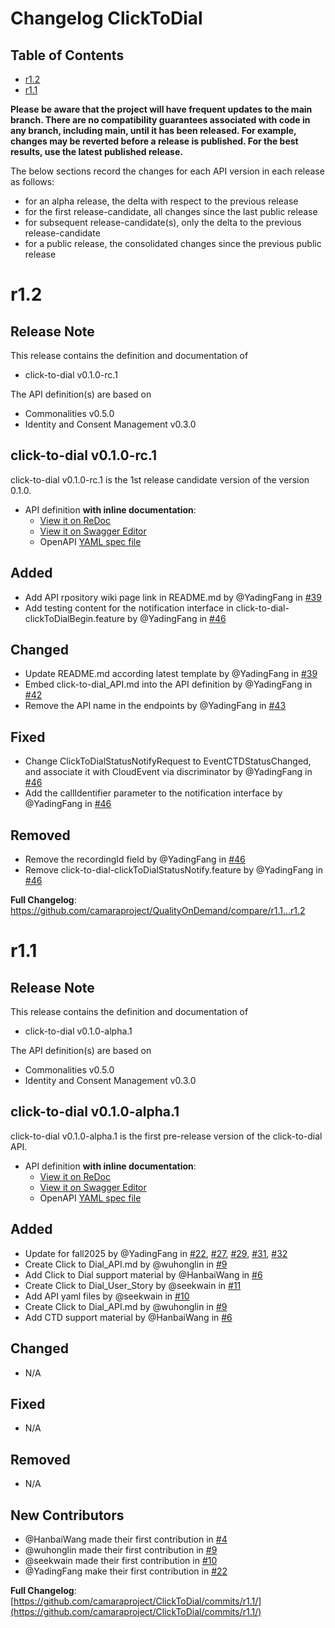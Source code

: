 # Changelog ClickToDial

## Table of Contents

- [r1.2](#r12)
- [r1.1](#r11)

**Please be aware that the project will have frequent updates to the main branch. There are no compatibility guarantees associated with code in any branch, including main, until it has been released. For example, changes may be reverted before a release is published. For the best results, use the latest published release.**

The below sections record the changes for each API version in each release as follows:

- for an alpha release, the delta with respect to the previous release
- for the first release-candidate, all changes since the last public release
- for subsequent release-candidate(s), only the delta to the previous release-candidate
- for a public release, the consolidated changes since the previous public release

# r1.2

## Release Note

This release contains the definition and documentation of

- click-to-dial v0.1.0-rc.1

The API definition(s) are based on

- Commonalities v0.5.0
- Identity and Consent Management v0.3.0

## click-to-dial v0.1.0-rc.1

click-to-dial v0.1.0-rc.1 is the 1st release candidate version of the version 0.1.0.
- API definition **with inline documentation**:
  - [View it on ReDoc](https://redocly.github.io/redoc/?url=https://raw.githubusercontent.com/camaraproject/ClickToDial/r1.2/code/API_definitions/click-to-dial.yaml&nocors)
  - [View it on Swagger Editor](https://editor.swagger.io/?url=https://raw.githubusercontent.com/camaraproject/ClickToDial/r1.2/code/API_definitions/click-to-dial.yaml)
  - OpenAPI [YAML spec file](https://github.com/camaraproject/ClickToDial/blob/r1.2/code/API_definitions/click-to-dial.yaml)

## Added

- Add API rpository wiki page link in README.md by @YadingFang in [#39](https://github.com/camaraproject/ClickToDial/pull/39)
- Add testing content for the notification interface in click-to-dial-clickToDialBegin.feature by @YadingFang in [#46](https://github.com/camaraproject/ClickToDial/pull/46)

## Changed

- Update README.md according latest template by @YadingFang in [#39](https://github.com/camaraproject/ClickToDial/pull/39)
- Embed click-to-dial_API.md into the API definition by @YadingFang in [#42](https://github.com/camaraproject/ClickToDial/pull/42)
- Remove the API name in the endpoints by @YadingFang in [#43](https://github.com/camaraproject/ClickToDial/pull/43)

## Fixed

- Change ClickToDialStatusNotifyRequest to EventCTDStatusChanged, and associate it with CloudEvent via discriminator by @YadingFang in [#46](https://github.com/camaraproject/ClickToDial/pull/46)
- Add the callIdentifier parameter to the notification interface by @YadingFang in [#46](https://github.com/camaraproject/ClickToDial/pull/46)

## Removed

- Remove the recordingId field by @YadingFang in [#46](https://github.com/camaraproject/ClickToDial/pull/46)
- Remove click-to-dial-clickToDialStatusNotify.feature by @YadingFang in [#46](https://github.com/camaraproject/ClickToDial/pull/46)

**Full Changelog**: https://github.com/camaraproject/QualityOnDemand/compare/r1.1...r1.2

# r1.1

## Release Note

This release contains the definition and documentation of

- click-to-dial v0.1.0-alpha.1

The API definition(s) are based on

- Commonalities v0.5.0
- Identity and Consent Management v0.3.0

## click-to-dial v0.1.0-alpha.1

click-to-dial v0.1.0-alpha.1 is the first pre-release version of the click-to-dial API.
- API definition **with inline documentation**:
  - [View it on ReDoc](https://redocly.github.io/redoc/?url=https://raw.githubusercontent.com/camaraproject/ClickToDial/r1.1/code/API_definitions/click-to-dial.yaml&nocors)
  - [View it on Swagger Editor](https://editor.swagger.io/?url=https://raw.githubusercontent.com/camaraproject/ClickToDial/r1.1/code/API_definitions/click-to-dial.yaml)
  - OpenAPI [YAML spec file](https://github.com/camaraproject/ClickToDial/blob/r1.1/code/API_definitions/click-to-dial.yaml)

## Added

- Update for fall2025 by @YadingFang in [#22](https://github.com/camaraproject/ClickToDial/pull/22), [#27](https://github.com/camaraproject/ClickToDial/pull/27), [#29](https://github.com/camaraproject/ClickToDial/pull/29), [#31](https://github.com/camaraproject/ClickToDial/pull/31), [#32](https://github.com/camaraproject/ClickToDial/pull/32)
- Create Click to Dial_API.md by @wuhonglin in [#9](https://github.com/camaraproject/ClickToDial/pull/9)
- Add Click to Dial support material by @HanbaiWang  in [#6](https://github.com/camaraproject/ClickToDial/pull/6)
- Create Click to Dial_User_Story by @seekwain in [#11](https://github.com/camaraproject/ClickToDial/pull/11)
- Add API yaml files by @seekwain in [#10](https://github.com/camaraproject/ClickToDial/pull/10)
- Create Click to Dial_API.md by @wuhonglin in [#9](https://github.com/camaraproject/ClickToDial/pull/9)
- Add CTD support material by @HanbaiWang  in [#6](https://github.com/camaraproject/ClickToDial/pull/6)

## Changed

- N/A

## Fixed

- N/A

## Removed

- N/A

## New Contributors

- @HanbaiWang made their first contribution in [#4](https://github.com/camaraproject/ClickToDial/pull/4)
- @wuhonglin made their first contribution in [#9](https://github.com/camaraproject/ClickToDial/pull/9)
- @seekwain made their first contribution in [#10](https://github.com/camaraproject/ClickToDial/pull/10)
- @YadingFang make their first contribution in [#22](https://github.com/camaraproject/ClickToDial/pull/22)

**Full Changelog**: [https://github.com/camaraproject/ClickToDial/commits/r1.1/](https://github.com/camaraproject/ClickToDial/commits/r1.1/)
